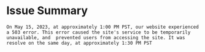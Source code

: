 # Issue Summary
	On May 15, 2023, at approximately 1:00 PM PST, our website experienced a 503 error. This error caused the site's service to be temporarily unavailable, and  prevented users from accessing the site. It was resolve on the same day, at approximately 1:30 PM PST
